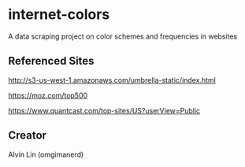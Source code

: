 # internet-colors

A data scraping project on color schemes and frequencies in websites

## Referenced Sites
http://s3-us-west-1.amazonaws.com/umbrella-static/index.html

https://moz.com/top500

https://www.quantcast.com/top-sites/US?userView=Public

## Creator
Alvin Lin (omgimanerd)
